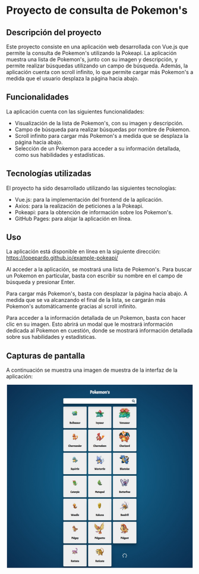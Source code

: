 # Proyecto de consulta de Pokemon's

## Descripción del proyecto
Este proyecto consiste en una aplicación web desarrollada con Vue.js que permite la consulta de Pokemon's utilizando la Pokeapi. La aplicación muestra una lista de Pokemon's, junto con su imagen y descripción, y permite realizar búsquedas utilizando un campo de búsqueda. Además, la aplicación cuenta con scroll infinito, lo que permite cargar más Pokemon's a medida que el usuario desplaza la página hacia abajo.

## Funcionalidades
La aplicación cuenta con las siguientes funcionalidades:

- Visualización de la lista de Pokemon's, con su imagen y descripción.
- Campo de búsqueda para realizar búsquedas por nombre de Pokemon.
- Scroll infinito para cargar más Pokemon's a medida que se desplaza la página hacia abajo.
- Selección de un Pokemon para acceder a su información detallada, como sus habilidades y estadísticas.

## Tecnologías utilizadas
El proyecto ha sido desarrollado utilizando las siguientes tecnologías:

- Vue.js: para la implementación del frontend de la aplicación.
- Axios: para la realización de peticiones a la Pokeapi.
- Pokeapi: para la obtención de información sobre los Pokemon's.
- GitHub Pages: para alojar la aplicación en línea.

## Uso
La aplicación está disponible en línea en la siguiente dirección: https://lopepardo.github.io/example-pokeapi/

Al acceder a la aplicación, se mostrará una lista de Pokemon's. Para buscar un Pokemon en particular, basta con escribir su nombre en el campo de búsqueda y presionar Enter.

Para cargar más Pokemon's, basta con desplazar la página hacia abajo. A medida que se va alcanzando el final de la lista, se cargarán más Pokemon's automáticamente gracias al scroll infinito.

Para acceder a la información detallada de un Pokemon, basta con hacer clic en su imagen. Esto abrirá un modal que le mostrará información dedicada al Pokemon en cuestión, donde se mostrará información detallada sobre sus habilidades y estadísticas.

## Capturas de pantalla
A continuación se muestra una imagen de muestra de la interfaz de la aplicación:

<p align="center">
<img src="https://github.com/lopepardo/example-pokeapi/blob/gh-pages/image/UI.jpeg" width="500px">
</p>

